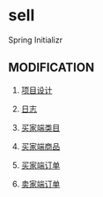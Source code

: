 # sell
Spring Initializr

MODIFICATION
------------
1. [项目设计](./PART_1.md)
2. [日志](./PART_2.md)
3. [买家端类目](./PART_3.md)
4. [买家端商品](./PART_4.md)
5. [买家端订单](./PART_5.md)

6. [卖家端订单](./PART_6.md)